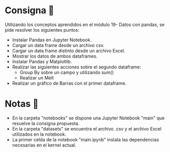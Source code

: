 # Consigna 🎯
Utilizando los conceptos aprendidos en el módulo 19- Datos con
pandas, se pide resolver los siguientes puntos:

- Instalar Pandas en Jupyter Notebook.
- Cargar un data frame desde un archivo csv.
- Cargar un data frame distinto desde un archivo Excel.
- Mostrar los datos de ambos dataframes.
- Instalar Pandas y Matplotlib.
- Realizar las siguientes acciones sobre el segundo dataframe:
    - Group By sobre un campo y utilizando sum()
    - Realizar un Melt
- Realizar un gráfico de Barras con el primer dataframe.
# Notas 📄
- En la carpeta "notebooks" se dispone una Jupyter Notebook "main" que resuelve la consigna propuesta.
- En la carpeta "datasets" se encuentra el archivo .csv y el archivo Excel utilizados en la notebook.
- La primer celda de la notebook "main.ipynb" instala las dependencias necesarias en el kernel actual.